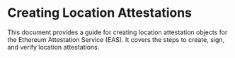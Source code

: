 # Creating Location Attestations

This document provides a guide for creating location attestation objects for the Ethereum Attestation Service (EAS). It covers the steps to create, sign, and verify location attestations.
